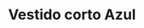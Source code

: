 ---
id: vestido-corto-azul
title: Vestido corto Azul 
regularPrice: 65.30
price: 65.30
image: 
- vestido-corto-azul-1.webp
- vestido-corto-azul-2.webp
description: Vestido corto con manga bombacha y elástico en cintura.
material: Algodón 
sizes: 
- s
- m
- l
creationDate: 2025/02/01
isSale: false
isStock: true
startDate: "2025-02-11"
endDate: "2025-02-15"
---